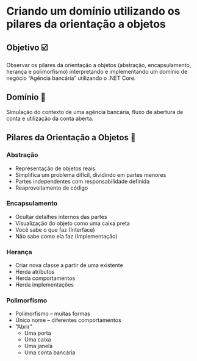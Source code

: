 # Criando um domínio utilizando os pilares da orientação a objetos

## Objetivo ☑️

Observar os pilares da orientação a objetos (abstração, encapsulamento, herança e polimorfismo) interpretando e implementando um domínio de negócio “Agência bancária” utilizando o .NET Core.

## Domínio 🏦

Simulação do contexto de uma agência bancária, fluxo de abertura de conta e utilização da conta aberta.

## Pilares da Orientação a Objetos 🤖
### Abstração
- Representação de objetos reais
-	Simplifica um problema difícil, dividindo em partes menores
-	Partes independentes com responsabilidade definida
-	Reaproveitamento de código

### Encapsulamento 
-	Ocultar detalhes internos das partes
-	Visualização do objeto como uma caixa preta
-	Você sabe o que faz (Interface)
-	Não sabe como ela faz (Implementação)

### Herança
-	Criar nova classe a partir de uma existente
-	Herda atributos
-	Herda comportamentos
-	Herda implementações

### Polimorfismo
-	Polimorfismo – muitas formas
-	Único nome – diferentes comportamentos
- “Abrir”
   - Uma porta
   - Uma caixa
   - Uma janela
   - Uma conta bancária
